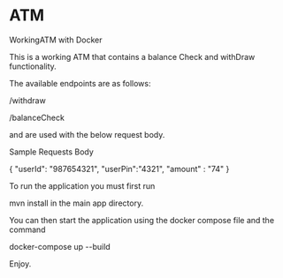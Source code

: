 # ATM
WorkingATM with Docker

This is a working ATM that contains a balance Check and withDraw functionality.

The available endpoints are as follows:

/withdraw 

/balanceCheck

and are used with the below request body.

Sample Requests Body

{
    "userId": "987654321",
    "userPin":"4321",
    "amount" : "74"
}

To run the application you must first run 

mvn install in the main app directory.

You can then start the application using the docker compose file and the command

 docker-compose up --build

Enjoy.




